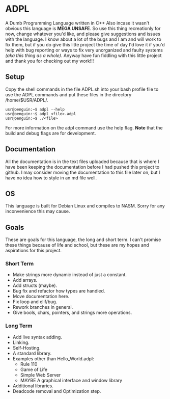 # ADPL
A Dumb Programming Language written in C++
Also incase it wasn't obvious this language is **MEGA UNSAFE**.
So use this thing recreationly for now, change whatever you'd
like, and please give suggestions and issues with the language.
I know about a lot of the bugs and I am and will work to fix them,
but if you do give this litte project the time of day I'd love it 
if you'd help with bug reporting or ways to fix very unorganized and
faulty systems *(aka this thing as a whole)*. Anyway have fun fiddling
with this little project and thank you for checking out my work!!!


## Setup ##
Copy the shell commands in the file ADPL.sh into your bash
profile file to use the ADPL commands and put these files in
the directory /home/$USR/ADPL/.

```
usr@penguin:~$ adpl --help
usr@penguin:~$ adpl <file>.adpl
usr@penguin:~$ ./<file>
```

For more information on the adpl command use the help flag.
**Note** that the build and debug flags are for development.


## Documentation ##
All the documentation is in the text files uploaded because
that is where I have been keeping the documentation before 
I had pushed this project to github. I may consider moving
the documentation to this file later on, but I have no idea
how to style in an md file well.


## OS ##
This language is built for Debian Linux and compiles to NASM.
Sorry for any inconvenience this may cause.


## Goals ##
These are goals for this language, the long and short term.
I can't promise these things because of life and school,
but these are my hopes and aspirations for this project.

### Short Term ###
- Make strings more dynamic instead of just a constant.
- Add arrays.
- Add structs (maybe).
- Bug fix and refactor how types are handled.
- Move documentation here.
- Fix loop and elif/bug.
- Rework branches in general.
- Give bools, chars, pointers, and strings more operations.

### Long Term ###
- Add live syntax adding.
- Linking.
- Self-Hosting.
- A standard library.
- Examples other than Hello_World.adpl:
  - Rule 110
  - Game of Life
  - Simple Web Server
  - MAYBE A graphical interface and window library
- Additional libraries.
- Deadcode removal and Optimization step.
